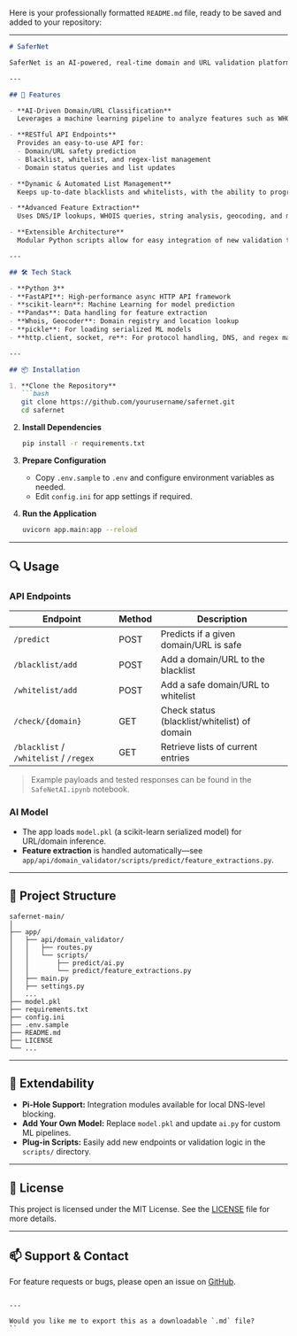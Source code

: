 Here is your professionally formatted `README.md` file, ready to be saved and added to your repository:

---

````markdown
# SaferNet

SaferNet is an AI-powered, real-time domain and URL validation platform designed to enhance web safety for users and organizations. With a robust API built on FastAPI, SaferNet applies machine learning to accurately classify internet domains as safe or malicious, supporting both automated and manual threat management.

---

## 🚀 Features

- **AI-Driven Domain/URL Classification**  
  Leverages a machine learning pipeline to analyze features such as WHOIS data, IP geolocation, TLD analysis, and complex URL structures to predict and flag potentially harmful sites.

- **RESTful API Endpoints**  
  Provides an easy-to-use API for:
  - Domain/URL safety prediction
  - Blacklist, whitelist, and regex-list management
  - Domain status queries and list updates

- **Dynamic & Automated List Management**  
  Keeps up-to-date blacklists and whitelists, with the ability to programmatically add, check, and retrieve domains for rapid incident response.

- **Advanced Feature Extraction**  
  Uses DNS/IP lookups, WHOIS queries, string analysis, geocoding, and more to create a comprehensive risk profile for each domain or URL.

- **Extensible Architecture**  
  Modular Python scripts allow for easy integration of new validation techniques, third-party tools like Pi-Hole, and further AI modules.

---

## 🛠️ Tech Stack

- **Python 3**
- **FastAPI**: High-performance async HTTP API framework
- **scikit-learn**: Machine Learning for model prediction
- **Pandas**: Data handling for feature extraction
- **Whois, Geocoder**: Domain registry and location lookup
- **pickle**: For loading serialized ML models
- **http.client, socket, re**: For protocol handling, DNS, and regex matching

---

## 📦 Installation

1. **Clone the Repository**
   ```bash
   git clone https://github.com/yourusername/safernet.git
   cd safernet
````

2. **Install Dependencies**

   ```bash
   pip install -r requirements.txt
   ```

3. **Prepare Configuration**

   * Copy `.env.sample` to `.env` and configure environment variables as needed.
   * Edit `config.ini` for app settings if required.

4. **Run the Application**

   ```bash
   uvicorn app.main:app --reload
   ```

---

## 🔍 Usage

### **API Endpoints**

| Endpoint                               | Method | Description                                  |
| -------------------------------------- | ------ | -------------------------------------------- |
| `/predict`                             | POST   | Predicts if a given domain/URL is safe       |
| `/blacklist/add`                       | POST   | Add a domain/URL to the blacklist            |
| `/whitelist/add`                       | POST   | Add a safe domain/URL to whitelist           |
| `/check/{domain}`                      | GET    | Check status (blacklist/whitelist) of domain |
| `/blacklist` / `/whitelist` / `/regex` | GET    | Retrieve lists of current entries            |

> Example payloads and tested responses can be found in the `SafeNetAI.ipynb` notebook.

### **AI Model**

* The app loads `model.pkl` (a scikit-learn serialized model) for URL/domain inference.
* **Feature extraction** is handled automatically—see `app/api/domain_validator/scripts/predict/feature_extractions.py`.

---

## 📂 Project Structure

```
safernet-main/
│
├── app/
│   ├── api/domain_validator/
│   │   ├── routes.py
│   │   └── scripts/
│   │       ├── predict/ai.py
│   │       └── predict/feature_extractions.py
│   ├── main.py
│   ├── settings.py
│   ...
├── model.pkl
├── requirements.txt
├── config.ini
├── .env.sample
├── README.md
├── LICENSE
└── ...
```

---

## 🤖 Extendability

* **Pi-Hole Support:** Integration modules available for local DNS-level blocking.
* **Add Your Own Model:** Replace `model.pkl` and update `ai.py` for custom ML pipelines.
* **Plug-in Scripts:** Easily add new endpoints or validation logic in the `scripts/` directory.

---

## 📝 License

This project is licensed under the MIT License.
See the [LICENSE](LICENSE) file for more details.

---

## 📫 Support & Contact

For feature requests or bugs, please open an issue on [GitHub](https://github.com/Chathuraje/safernet/issues).

```

---

Would you like me to export this as a downloadable `.md` file?
``

